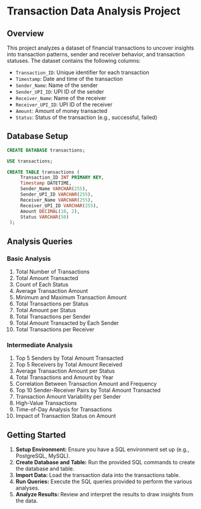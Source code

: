 # Transaction Data Analysis Project

## Overview
This project analyzes a dataset of financial transactions to uncover insights into transaction patterns, sender and receiver behavior, and transaction statuses. The dataset contains the following columns:

- `Transaction_ID`: Unique identifier for each transaction
- `Timestamp`: Date and time of the transaction
- `Sender_Name`: Name of the sender
- `Sender_UPI_ID`: UPI ID of the sender
- `Receiver_Name`: Name of the receiver
- `Receiver_UPI_ID`: UPI ID of the receiver
- `Amount`: Amount of money transacted
- `Status`: Status of the transaction (e.g., successful, failed)

## Database Setup

   ```sql
   CREATE DATABASE transactions;

   USE transactions;

   CREATE TABLE transactions (
        Transaction_ID INT PRIMARY KEY,
        Timestamp DATETIME,
        Sender_Name VARCHAR(255),
        Sender_UPI_ID VARCHAR(255),
        Receiver_Name VARCHAR(255),
        Receiver_UPI_ID VARCHAR(255),
        Amount DECIMAL(10, 2),
        Status VARCHAR(50)
    );
```
## Analysis Queries

### Basic Analysis
1. Total Number of Transactions
2. Total Amount Transacted
3. Count of Each Status
4. Average Transaction Amount
5. Minimum and Maximum Transaction Amount
6. Total Transactions per Status
7. Total Amount per Status
8. Total Transactions per Sender
9. Total Amount Transacted by Each Sender
10. Total Transactions per Receiver

### Intermediate Analysis

1. Top 5 Senders by Total Amount Transacted
2. Top 5 Receivers by Total Amount Received
3. Average Transaction Amount per Status
4. Total Transactions and Amount by Year
5. Correlation Between Transaction Amount and Frequency
6. Top 10 Sender-Receiver Pairs by Total Amount Transacted
7. Transaction Amount Variability per Sender
8. High-Value Transactions
9. Time-of-Day Analysis for Transactions
10. Impact of Transaction Status on Amount


## Getting Started

1. **Setup Environment:** Ensure you have a SQL environment set up (e.g., PostgreSQL, MySQL).
2. **Create Database and Table:** Run the provided SQL commands to create the database and table.
3. **Import Data:** Load the transaction data into the transactions table.
4. **Run Queries:** Execute the SQL queries provided to perform the various analyses.
5. **Analyze Results:** Review and interpret the results to draw insights from the data.
